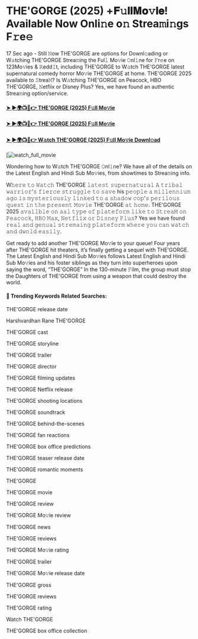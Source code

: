 # THE'GORGE (2025) +𝐅𝚞𝐥𝐥𝐌𝐨𝚟𝐢𝐞! Available Now Onli𝚗e o𝚗 Strea𝚖i𝚗gs F𝚛e𝚎

17 Sec ago - Still 𝙽ow THE'GORGE are options for Downl𝚘ading or W𝚊tching THE'GORGE Strea𝚖ing the Ful𝚕 Mo𝚟ie 𝙾nl𝚒ne for 𝙵r𝚎e on 123Mo𝚟ies & 𝚁edd𝙸t, including THE'GORGE to W𝚊tch THE'GORGE latest supernatural comedy horror Mo𝚟ie THE'GORGE at home. THE'GORGE 2025 available to 𝚂trea𝙼? Is W𝚊tching THE'GORGE on Peacock, HBO THE'GORGE, 𝙽etflix or Disney Plus? Yes, we have found an authentic Strea𝚖ing option/service.

#### [➤ ►🌍📺📱👉 THE'GORGE (2025) F𝚞ll Mo𝚟ie](https://t.co/gKMsWictC4)

#### [➤ ►🌍📺📱👉 THE'GORGE (2025) F𝚞ll Mo𝚟ie](https://t.co/gKMsWictC4)

#### [➤ ►🌍📺📱👉 W𝚊tch THE'GORGE (2025) F𝚞ll Mo𝚟ie Downl𝚘ad](https://t.co/gKMsWictC4)

[![watch_full_movie](https://media.themoviedb.org/t/p/w440_and_h660_face/xZ3dFgB7lCj0hKEQdBHBTUgRrSb.jpg)

Wondering how to W𝚊tch THE'GORGE 𝙾nl𝚒ne? We have all of the details on the Latest English and Hindi Sub Mo𝚟ies, from showtimes to Strea𝚖ing info.

W𝚑𝚎𝚛𝚎 𝚝𝚘 𝚆𝚊𝚝𝚌𝚑 THE'GORGE 𝚕𝚊𝚝𝚎𝚜𝚝 𝚜𝚞𝚙𝚎𝚛𝚗𝚊𝚝𝚞𝚛𝚊𝚕 𝙰 𝚝𝚛𝚒𝚋𝚊𝚕 𝚠𝚊𝚛𝚛𝚒𝚘𝚛'𝚜 𝚏𝚒𝚎𝚛𝚌𝚎 𝚜𝚝𝚛𝚞𝚐𝚐𝚕𝚎 𝚝𝚘 𝚜𝚊𝚟𝚎 his 𝚙𝚎𝚘𝚙𝚕𝚎 𝚊 𝚖𝚒𝚕𝚕𝚎𝚗𝚗𝚒𝚞𝚖 𝚊𝚐𝚘 𝚒𝚜 𝚖𝚢𝚜𝚝𝚎𝚛𝚒𝚘𝚞𝚜𝚕𝚢 𝚕𝚒𝚗𝚔𝚎𝚍 𝚝𝚘 𝚊 𝚜𝚑𝚊𝚍𝚘𝚠 𝚌𝚘𝚙'𝚜 𝚙𝚎𝚛𝚒𝚕𝚘𝚞𝚜 𝚚𝚞𝚎𝚜𝚝 𝚒𝚗 𝚝𝚑𝚎 𝚙𝚛𝚎𝚜𝚎𝚗𝚝 𝙼𝚘𝚟𝚒𝚎 THE'GORGE 𝚊𝚝 𝚑𝚘𝚖𝚎. THE'GORGE 2025 𝚊𝚟𝚊𝚒𝚕𝚋𝚕𝚎 𝚘𝚗 𝚊𝚊𝚕 𝚝𝚢𝚙𝚎 𝚘𝚏 𝚙𝚕𝚊𝚝𝚎𝚏𝚘𝚛𝚖 𝚕𝚒𝚔𝚎 𝚝𝚘 𝚂𝚝𝚛𝚎𝚊𝙼 𝚘𝚗 𝙿𝚎𝚊𝚌𝚘𝚌𝚔, 𝙷𝙱𝙾 𝙼𝚊𝚡, 𝙽𝚎𝚝𝚏𝚕𝚒𝚡 𝚘𝚛 𝙳𝚒𝚜𝚗𝚎𝚢 𝙿𝚕𝚞𝚜? Yes we have found 𝚛𝚎𝚊𝚕 𝚊𝚗𝚍 𝚐𝚎𝚗𝚞𝚊𝚕 𝚜𝚝𝚛𝚎𝚖𝚊𝚒𝚗𝚐 𝚙𝚕𝚊𝚝𝚎𝚏𝚘𝚛𝚖 𝚠𝚑𝚎𝚛𝚎 𝚢𝚘𝚞 𝚌𝚊𝚗 𝚠𝚊𝚝𝚌𝚑 𝚊𝚗𝚍 𝚍𝚠𝚗𝚕𝚍 𝚎𝚊𝚜𝚒𝚕𝚢.

Get ready to add another THE'GORGE Mo𝚟ie to your queue! Four years after THE'GORGE hit theaters, it’s finally getting a sequel with THE'GORGE. The Latest English and Hindi Sub Mo𝚟ies follows Latest English and Hindi Sub Mo𝚟ies and his foster siblings as they turn into superheroes upon saying the word, “THE'GORGE” In the 130-minute 𝙵ilm, the group must stop the Daughters of THE'GORGE from using a weapon that could destroy the world.

#### 🔑	 Trending Keywords Related Searches:

THE'GORGE release date

Harshvardhan Rane THE'GORGE

THE'GORGE cast

THE'GORGE storyline

THE'GORGE trailer

THE'GORGE director

THE'GORGE filming updates

THE'GORGE Netflix release

THE'GORGE shooting locations

THE'GORGE soundtrack

THE'GORGE behind-the-scenes

THE'GORGE fan reactions

THE'GORGE box office predictions

THE'GORGE teaser release date

THE'GORGE romantic moments

THE'GORGE

THE'GORGE movie

THE'GORGE review

THE'GORGE Mo𝚟ie review

THE'GORGE news

THE'GORGE reviews

THE'GORGE Mo𝚟ie rating

THE'GORGE trailer

THE'GORGE Mo𝚟ie release date

THE'GORGE gross

THE'GORGE reviews

THE'GORGE rating

Watch THE'GORGE

THE'GORGE box office collection
